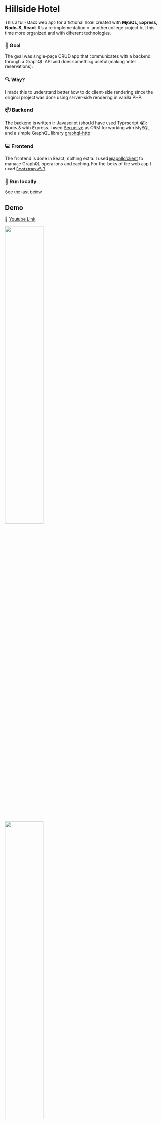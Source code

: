 # Hillside Hotel

This a full-stack web app for a fictional hotel created with **MySQL, Express, NodeJS, React**. It’s a re-implementation of another college project but this time more organized and with different technologies.

### 🎯 Goal

The goal was single-page CRUD app that communicates with a backend through a GraphQL API and does something useful (making hotel reservations).

### 🔍 Why?

I made this to understand better how to do client-side rendering since the original project was done using server-side rendering in vanilla PHP.

### 📦 Backend

The backend is written in Javascript (should have used Typescript 😭): NodeJS with Express. I used [Sequelize](https://www.npmjs.com/package/sequelize) as ORM for working with MySQL and a simple GraphQL library [graphql-http](https://www.npmjs.com/package/graphql-http)

### 💻 Frontend

The frontend is done in React, nothing extra. I used [@apollo/client](https://www.npmjs.com/package/@apollo/client) to manage GraphQL operations and caching. For the looks of the web app I used [Bootstrap v5.3](https://getbootstrap.com/)

### 🚀 Run locally 

See the last below

## Demo

🎦 [Youtube Link](https://youtu.be/aBYG77xBBF0)

  <img src="https://github.com/valibojici/hillside-hotel/assets/68808448/608afa49-d6b2-4ec7-8ef3-ba601b60a146" width=50% />

  <img src="https://github.com/valibojici/hillside-hotel/assets/68808448/4fae32d3-dfbb-4efa-a509-2f7e73cfc776" width=50% />

  <img src="https://github.com/valibojici/hillside-hotel/assets/68808448/8691b471-2062-4167-9b42-0257a4b2c045" width=50% />


# What I’ve learned (re-learned)

## 🌐 GraphQL

GraphQL is an alternative to REST APIs where a client can specify exactly what data it needs from an API

- [graphql-http](https://www.npmjs.com/package/graphql-http) made writing a GraphQL API  quite easy.
- defined the types for each resource used (reservations, users etc.) – this is done in `./api/src/graphql/types/`
- defined what can you do on client-side: query or mutate data – this is done in `./api/src/graphql/queries/` and `./api/src/graphql/mutations/`
- Usually, resolvers (the functions that complete the query/mutation) are in different subdirectories but I placed them in the same file as the query / mutation because it was easier and they are pretty short.

## 🗄️ MySQL & Sequelize

- already familiar with SQL from college and with Laravel’s Eloquent (the main ideas)
- define Sequelize models for each table in my DB, this is done in `./api/src/models/` (also helped me with validation since they have some built-in functions)
- created *migrations* to create / drop tables and *seeders* to put some dummy data into the database for a demo.
- refreshed my memory on sql isolation levels — it was important to not have 2 users who book the same room. I used *serializable* isolation level to do that.

## 🐳 Docker 

- containerized the web app:
    - backend | frontend | DB | StripeCLI (this is used so Webhooks run on localhost)
- learned to use docker-compose:
    - mounted host volume so the changes made to the code from host are synced
    - used ENV files for sensitive information
    - extended the base docker-compose.yml
    - health-check for mysql (wait for MySQL service to finish starting before starting the backend)

## 🔑 Authorization & Authentification

- done with JWT ([jsonwebtoken](https://www.npmjs.com/package/jsonwebtoken))
- created some simple middleware for handling tokens: `./api/middleware/`
- passwords are hashed with [BCrypt](https://www.npmjs.com/package/bcryptjs)

## 💳 Stripe integration

- used a [Stripe](https://stripe.com/en-gb-ro) test account for fake payments (to complete a reservation)
- used [Stripe webhooks](https://stripe.com/docs/webhooks) to listen for checkout expiration and cancel the reservation (set the status in DB)
- manually expire the checkout sesssion if user cancels reservation (no returns for now, maybe in the future)

## 📧 Sending Emails

- used [nodemailer](https://www.npmjs.com/package/nodemailer) for sending emails (confirm email for signing up and sending the stripe checkout link)
- an email is sent to user when signing up to confirm the email address before continuing with the signup (choosing username/password)
    - The email contains a link with a JWT (that expires in 2h) as a query parameter which has the email so I can pass it to the backend
- an email is sent with the stripe checkout link when a reservation is created — this is because the user can go back from the checkout page (and i didn’t want to store the link in DB)

## 🖼️ UI

- learned to use some basic React hooks like useState and useEffect for managing state
- refreshed memory on some Bootstrap basics (no custom SCSS)

## 🚀 Apollo GraphQL Client

- used [Apollo Client](https://www.apollographql.com/docs/react/) (for React) for state management of graphql data
- learned to do queries and migrations (with variables), updating local cache

## 📷 Storing Images

- From admin side you can change which image is used for a room type
    - because I use graphql-http, I can send only basic things like strings / numbers
    - the images are encoded in Base64 on client side and sent to server as a string
    - on server side I decode the images and save them to a public folder


# Run Locally

1. You need a stripe account (for the test payments) and a gmail account to send emails (or other email provider). Contact me for demo secret keys if you dont want to create accounts.
2. `git clone https://github.com/valibojici/hillside-hotel.git`
3. You have some .env files to edit: *./.env.example* *./api/.env.example* *./client/.env.example*
    - Rename env files:
        
        ```
        cp .env.example .env ; cp ./client/.env.example ./client/.env ; cp ./api/.env.example ./api/.env
        ```
        
    - You need to add stripe secret keys to *./.env* (**STRIPE_SECRET_KEY**, **STRIPE_WEBHOOK_KEY**) and email credentials to *./api/.env* (**EMAIL_USERNAME**, **EMAIL_PASSWORD**). You can leave the env file *./client/.env* like it is.
- Option 1: contact me for those
- Option 2: create a stripe account and add your secret key and webhook key (from [here](https://dashboard.stripe.com/test/webhooks/create?endpoint_location=local)) to `./.env` . Create a gmail account, add 2fa and generate an app password ([article here, at the end](https://edigleyssonsilva.medium.com/how-to-send-emails-securely-using-gmail-and-nodejs-eef757525324)) and use it in `./api/.env`
4. Run

```
docker-compose -f .\docker-compose.yml up
```

5. Wait for the services to start and go to http://localhost:8000/ (if you didn’t change the port) 
    1. Normal user/password: ************user/12345************ 
    2. Admin: **admin/admin**
